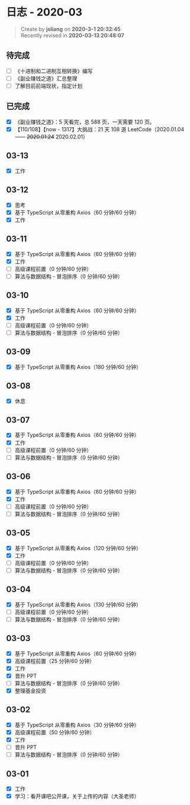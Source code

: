 日志 - 2020-03
===

> Create by **jsliang** on **2020-3-1 20:32:45**  
> Recently revised in **2020-03-13 20:48:07**

## 待完成

* [ ] 《十进制和二进制互相转换》编写
* [ ] 《副业赚钱之道》汇总整理
* [ ] 了解目前前端现状，指定计划

## 已完成

* [x] 《副业赚钱之道》：5 天看完，总 588 页，一天需要 120 页。
* [x] 【110/108】【now - 1317】大挑战：21 天 108 道 LeetCode（2020.01.04 —— ~~2020.01.24~~ 2020.02.01）

## 03-13

* [x] 工作

## 03-12

* [x] 思考
* [x] 基于 TypeScript 从零重构 Axios（60 分钟/60 分钟）
* [x] 工作

## 03-11

* [x] 基于 TypeScript 从零重构 Axios（60 分钟/60 分钟）
* [x] 工作
* [ ] 高级课程前置（0 分钟/60 分钟）
* [ ] 算法与数据结构 - 冒泡排序（0 分钟/60 分钟）

## 03-10

* [x] 基于 TypeScript 从零重构 Axios（60 分钟/60 分钟）
* [x] 工作
* [ ] 高级课程前置（0 分钟/60 分钟）
* [ ] 算法与数据结构 - 冒泡排序（0 分钟/60 分钟）

## 03-09

* [x] 基于 TypeScript 从零重构 Axios（180 分钟/60 分钟）

## 03-08

* [x] 休息

## 03-07

* [x] 基于 TypeScript 从零重构 Axios（60 分钟/60 分钟）
* [x] 工作
* [ ] 高级课程前置（0 分钟/60 分钟）
* [ ] 算法与数据结构 - 冒泡排序（0 分钟/60 分钟）

## 03-06

* [x] 基于 TypeScript 从零重构 Axios（60 分钟/60 分钟）
* [x] 工作
* [ ] 高级课程前置（0 分钟/60 分钟）
* [ ] 算法与数据结构 - 冒泡排序（0 分钟/60 分钟）

## 03-05

* [x] 基于 TypeScript 从零重构 Axios（120 分钟/60 分钟）
* [x] 工作
* [ ] 高级课程前置（0 分钟/60 分钟）
* [ ] 算法与数据结构 - 冒泡排序（0 分钟/60 分钟）

## 03-04

* [x] 基于 TypeScript 从零重构 Axios（130 分钟/60 分钟）
* [ ] 高级课程前置（0 分钟/60 分钟）
* [ ] 算法与数据结构 - 冒泡排序（0 分钟/60 分钟）

## 03-03

* [x] 基于 TypeScript 从零重构 Axios（60 分钟/60 分钟）
* [x] 高级课程前置（25 分钟/60 分钟）
* [x] 工作
* [x] 晋升 PPT
* [ ] 算法与数据结构 - 冒泡排序（0 分钟/60 分钟）
* [x] 整理基金投资

## 03-02

* [x] 基于 TypeScript 从零重构 Axios（30 分钟/60 分钟）
* [x] 高级课程前置（50 分钟/60 分钟）
* [x] 工作
* [ ] 晋升 PPT
* [ ] 算法与数据结构 - 冒泡排序（0 分钟/60 分钟）

## 03-01

* [x] 工作
* [x] 学习：看开课吧公开课，关于上传的内容（大圣老师）